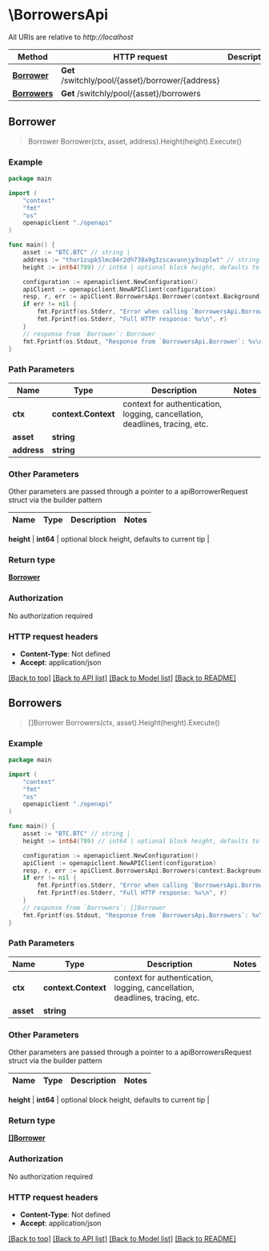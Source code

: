 # \BorrowersApi

All URIs are relative to *http://localhost*

Method | HTTP request | Description
------------- | ------------- | -------------
[**Borrower**](BorrowersApi.md#Borrower) | **Get** /switchly/pool/{asset}/borrower/{address} | 
[**Borrowers**](BorrowersApi.md#Borrowers) | **Get** /switchly/pool/{asset}/borrowers | 



## Borrower

> Borrower Borrower(ctx, asset, address).Height(height).Execute()





### Example

```go
package main

import (
    "context"
    "fmt"
    "os"
    openapiclient "./openapi"
)

func main() {
    asset := "BTC.BTC" // string | 
    address := "thor1zupk5lmc84r2dh738a9g3zscavannjy3nzplwt" // string | 
    height := int64(789) // int64 | optional block height, defaults to current tip (optional)

    configuration := openapiclient.NewConfiguration()
    apiClient := openapiclient.NewAPIClient(configuration)
    resp, r, err := apiClient.BorrowersApi.Borrower(context.Background(), asset, address).Height(height).Execute()
    if err != nil {
        fmt.Fprintf(os.Stderr, "Error when calling `BorrowersApi.Borrower``: %v\n", err)
        fmt.Fprintf(os.Stderr, "Full HTTP response: %v\n", r)
    }
    // response from `Borrower`: Borrower
    fmt.Fprintf(os.Stdout, "Response from `BorrowersApi.Borrower`: %v\n", resp)
}
```

### Path Parameters


Name | Type | Description  | Notes
------------- | ------------- | ------------- | -------------
**ctx** | **context.Context** | context for authentication, logging, cancellation, deadlines, tracing, etc.
**asset** | **string** |  | 
**address** | **string** |  | 

### Other Parameters

Other parameters are passed through a pointer to a apiBorrowerRequest struct via the builder pattern


Name | Type | Description  | Notes
------------- | ------------- | ------------- | -------------


 **height** | **int64** | optional block height, defaults to current tip | 

### Return type

[**Borrower**](Borrower.md)

### Authorization

No authorization required

### HTTP request headers

- **Content-Type**: Not defined
- **Accept**: application/json

[[Back to top]](#) [[Back to API list]](../README.md#documentation-for-api-endpoints)
[[Back to Model list]](../README.md#documentation-for-models)
[[Back to README]](../README.md)


## Borrowers

> []Borrower Borrowers(ctx, asset).Height(height).Execute()





### Example

```go
package main

import (
    "context"
    "fmt"
    "os"
    openapiclient "./openapi"
)

func main() {
    asset := "BTC.BTC" // string | 
    height := int64(789) // int64 | optional block height, defaults to current tip (optional)

    configuration := openapiclient.NewConfiguration()
    apiClient := openapiclient.NewAPIClient(configuration)
    resp, r, err := apiClient.BorrowersApi.Borrowers(context.Background(), asset).Height(height).Execute()
    if err != nil {
        fmt.Fprintf(os.Stderr, "Error when calling `BorrowersApi.Borrowers``: %v\n", err)
        fmt.Fprintf(os.Stderr, "Full HTTP response: %v\n", r)
    }
    // response from `Borrowers`: []Borrower
    fmt.Fprintf(os.Stdout, "Response from `BorrowersApi.Borrowers`: %v\n", resp)
}
```

### Path Parameters


Name | Type | Description  | Notes
------------- | ------------- | ------------- | -------------
**ctx** | **context.Context** | context for authentication, logging, cancellation, deadlines, tracing, etc.
**asset** | **string** |  | 

### Other Parameters

Other parameters are passed through a pointer to a apiBorrowersRequest struct via the builder pattern


Name | Type | Description  | Notes
------------- | ------------- | ------------- | -------------

 **height** | **int64** | optional block height, defaults to current tip | 

### Return type

[**[]Borrower**](Borrower.md)

### Authorization

No authorization required

### HTTP request headers

- **Content-Type**: Not defined
- **Accept**: application/json

[[Back to top]](#) [[Back to API list]](../README.md#documentation-for-api-endpoints)
[[Back to Model list]](../README.md#documentation-for-models)
[[Back to README]](../README.md)

